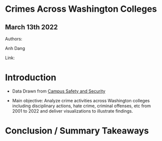 # Crimes Across Washington Colleges
## March 13th 2022

Authors:

Anh Dang 

Link:

# Introduction
- Data Drawn from [Campus Safety and Security](https://ope.ed.gov/campussafety/#/)

- Main objective: Analyze crime activities across Washington colleges including disciplinary actions, hate crime, criminal offenses, etc from 2001 to 2022 and deliver visualizations to illustrate findings.

# Conclusion / Summary Takeaways


